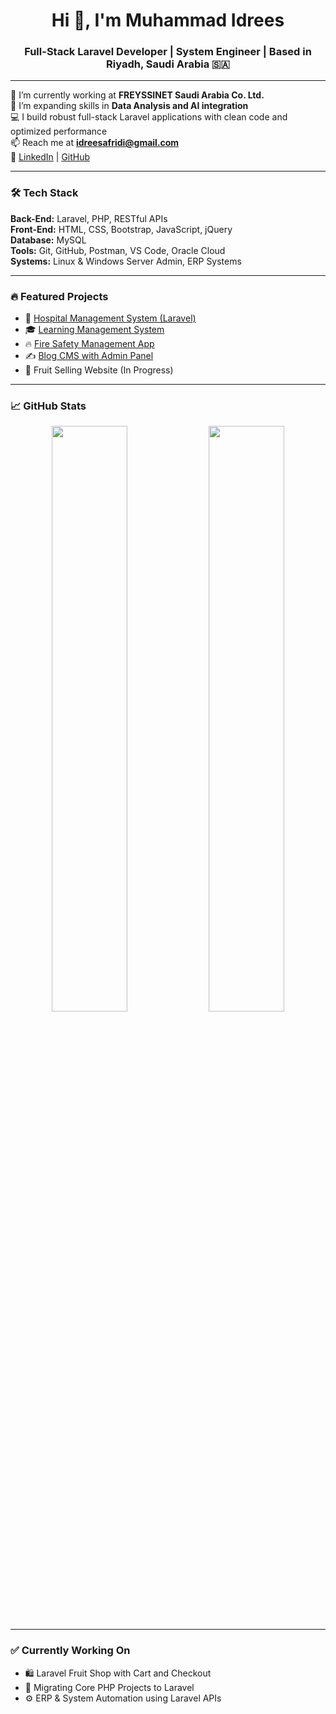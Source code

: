 <h1 align="center">Hi 👋, I'm Muhammad Idrees</h1>
<h3 align="center">Full-Stack Laravel Developer | System Engineer | Based in Riyadh, Saudi Arabia 🇸🇦</h3>

---

🔭 I’m currently working at **FREYSSINET Saudi Arabia Co. Ltd.**  
🌱 I’m expanding skills in **Data Analysis and AI integration**  
💻 I build robust full-stack Laravel applications with clean code and optimized performance  
📫 Reach me at **idreesafridi@gmail.com**  
🔗 [LinkedIn](https://www.linkedin.com/in/idrees-khan-afridi/) | [GitHub](https://github.com/idreesafridi)

---

### 🛠️ Tech Stack

**Back-End:** Laravel, PHP, RESTful APIs  
**Front-End:** HTML, CSS, Bootstrap, JavaScript, jQuery  
**Database:** MySQL  
**Tools:** Git, GitHub, Postman, VS Code, Oracle Cloud  
**Systems:** Linux & Windows Server Admin, ERP Systems  

---

### 🔥 Featured Projects

- 🏥 [Hospital Management System (Laravel)](https://github.com/idreesafridi/hms-laravel)
- 🎓 [Learning Management System](https://github.com/idreesafridi/lms-laravel)
- 🔥 [Fire Safety Management App](https://github.com/idreesafridi/fire-safety)
- ✍️ [Blog CMS with Admin Panel](https://github.com/idreesafridi/blog-cms)
- 🛒 Fruit Selling Website (In Progress)

---

### 📈 GitHub Stats

<p align="center">
  <img src="https://github-readme-stats.vercel.app/api?username=idreesafridi&show_icons=true&theme=tokyonight" width="49%" />
  <img src="https://github-readme-streak-stats.herokuapp.com/?user=idreesafridi&theme=tokyonight" width="49%" />
</p>

---

### ✅ Currently Working On

- 🛍️ Laravel Fruit Shop with Cart and Checkout  
- 🔄 Migrating Core PHP Projects to Laravel  
- ⚙️ ERP & System Automation using Laravel APIs  
